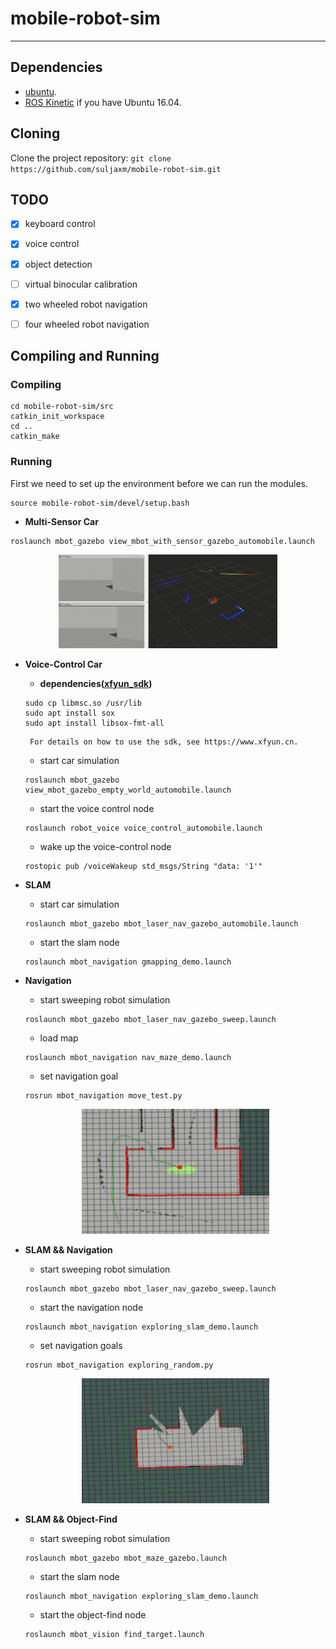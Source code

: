 # mobile-robot-sim

---

## Dependencies

* [ubuntu](https://www.ubuntu.com/download/desktop).
* [ROS Kinetic](http://wiki.ros.org/kinetic/Installation/Ubuntu) if you have Ubuntu 16.04.

## Cloning

Clone the project repository: `git clone https://github.com/suljaxm/mobile-robot-sim.git`

## TODO
- [x] keyboard control
- [x] voice control
- [x] object detection 
- [ ] virtual binocular calibration
- [x] two wheeled robot navigation
- [ ] four wheeled robot navigation


## Compiling and Running

### Compiling

```
cd mobile-robot-sim/src
catkin_init_workspace
cd ..
catkin_make
```

### Running
First we need to set up the environment before we can run the modules.
```
source mobile-robot-sim/devel/setup.bash
```


- **Multi-Sensor Car**
```
roslaunch mbot_gazebo view_mbot_with_sensor_gazebo_automobile.launch 
```

<div align=center><img width="350" height="150" src="./images/sensors.gif"/></div>

- **Voice-Control Car**
	- **dependencies([xfyun_sdk](https://drive.google.com/open?id=1d6e1gza5FdAt0VIn6KjHHYpoY3LyiPzj))**
	```
	sudo cp libmsc.so /usr/lib
	sudo apt install sox
	sudo apt install libsox-fmt-all
	```
	   For details on how to use the sdk, see https://www.xfyun.cn.
	- start car simulation
	```
	roslaunch mbot_gazebo view_mbot_gazebo_empty_world_automobile.launch 
	```
	- start the voice control node
	```
	roslaunch robot_voice voice_control_automobile.launch 
	```
	- wake up the voice-control node
	```
	rostopic pub /voiceWakeup std_msgs/String "data: '1'" 
	```

- **SLAM**
	- start car simulation
	```
	roslaunch mbot_gazebo mbot_laser_nav_gazebo_automobile.launch
	```
	- start the slam node
	```
	roslaunch mbot_navigation gmapping_demo.launch
	```
	
-  **Navigation**
	- start sweeping robot simulation
	```
	roslaunch mbot_gazebo mbot_laser_nav_gazebo_sweep.launch
	```
	- load map
	```
	roslaunch mbot_navigation nav_maze_demo.launch 
	```
	- set navigation goal
	```
	rosrun mbot_navigation move_test.py
	```
	<div align=center><img width="300" height="200" src="./images/nav.gif"/></div>

- **SLAM && Navigation**
	- start sweeping robot simulation
	```
	roslaunch mbot_gazebo mbot_laser_nav_gazebo_sweep.launch
	```
	- start the navigation node
	```
	roslaunch mbot_navigation exploring_slam_demo.launch
	```
	- set navigation goals
	```
	rosrun mbot_navigation exploring_random.py 
	```
	<div align=center><img width="300" height="200" src="./images/slam_nav.gif"/></div>
	
- **SLAM && Object-Find**
	- start sweeping robot simulation
	```
	roslaunch mbot_gazebo mbot_maze_gazebo.launch
	```
	- start the slam node
	```
	roslaunch mbot_navigation exploring_slam_demo.launch
	```
	- start the object-find node
	```
	roslaunch mbot_vision find_target.launch
	```
